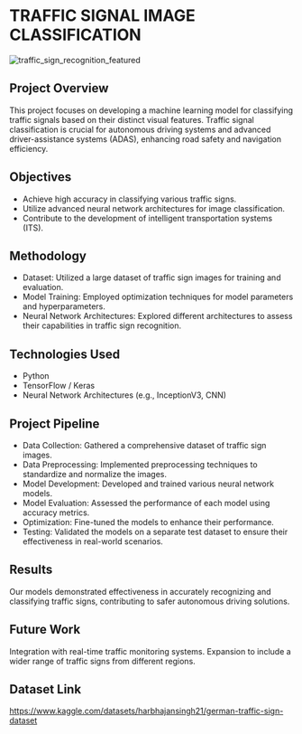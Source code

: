 
# TRAFFIC SIGNAL IMAGE CLASSIFICATION 

![traffic_sign_recognition_featured](https://github.com/Ganesh-xvi/TRAFFIC-SIGNAL-IMAGE-CLASSIFICATION-/assets/134574667/2a930d41-54f8-473c-a069-9f75494eed74)

## Project Overview

This project focuses on developing a machine learning model for classifying traffic signals based on their distinct visual features. Traffic signal classification is crucial for autonomous driving systems and advanced driver-assistance systems (ADAS), enhancing road safety and navigation efficiency.

## Objectives

- Achieve high accuracy in classifying various traffic signs.
- Utilize advanced neural network architectures for image classification.
- Contribute to the development of intelligent transportation systems (ITS).

## Methodology

- Dataset: Utilized a large dataset of traffic sign images for training and evaluation.
- Model Training: Employed optimization techniques for model parameters and hyperparameters.
- Neural Network Architectures: Explored different architectures to assess their capabilities in traffic sign recognition.
## Technologies Used

- Python
- TensorFlow / Keras
- Neural Network Architectures (e.g., InceptionV3, CNN)


## Project Pipeline

- Data Collection: Gathered a comprehensive dataset of traffic sign images.
- Data Preprocessing: Implemented preprocessing techniques to standardize and normalize the images.
- Model Development: Developed and trained various neural network models.
- Model Evaluation: Assessed the performance of each model using accuracy metrics.
- Optimization: Fine-tuned the models to enhance their performance.
- Testing: Validated the models on a separate test dataset to ensure their effectiveness in real-world scenarios.

## Results

Our models demonstrated effectiveness in accurately recognizing and classifying traffic signs, contributing to safer autonomous driving solutions.


## Future Work

Integration with real-time traffic monitoring systems.
Expansion to include a wider range of traffic signs from different regions.
## Dataset Link

https://www.kaggle.com/datasets/harbhajansingh21/german-traffic-sign-dataset

